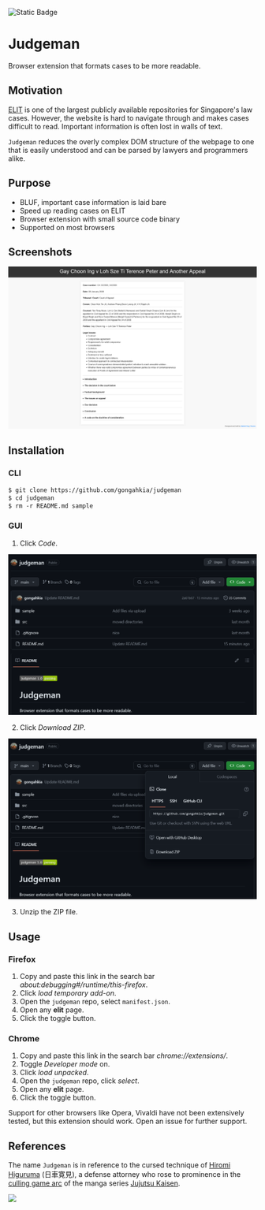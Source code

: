 ![Static Badge](https://img.shields.io/badge/judgeman_1.0-passing-green)

# Judgeman

Browser extension that formats cases to be more readable.

## Motivation

[ELIT](https://www.elitigation.sg/_layouts/IELS/HomePage/Pages/Home.aspx) is one of the largest publicly available repositories for Singapore's law cases. However, the website is hard to navigate through and makes cases difficult to read. Important information is often lost in walls of text.

`Judgeman` reduces the overly complex DOM structure of the webpage to one that is easily understood and can be parsed by lawyers and programmers alike.

## Purpose

* BLUF, important case information is laid bare
* Speed up reading cases on ELIT
* Browser extension with small source code binary
* Supported on most browsers

## Screenshots

![](sample/screenshot-1.png)

## Installation

### CLI

```console
$ git clone https://github.com/gongahkia/judgeman
$ cd judgeman
$ rm -r README.md sample
```

### GUI

1. Click *Code*.

![](sample/install-1.png)

2. Click *Download ZIP*.

![](sample/install-2.png)

3. Unzip the ZIP file. 

## Usage

### Firefox
1. Copy and paste this link in the search bar *about:debugging#/runtime/this-firefox*.
2. Click *load temporary add-on*.
3. Open the `judgeman` repo, select `manifest.json`.
4. Open any **elit** page.
5. Click the toggle button.

### Chrome

1. Copy and paste this link in the search bar *chrome://extensions/*.
2. Toggle *Developer mode* on.
3. Click *load unpacked*.
4. Open the `judgeman` repo, click *select*.
5. Open any **elit** page.
6. Click the toggle button.

Support for other browsers like Opera, Vivaldi have not been extensively tested, but this extension should work. Open an issue for further support.

## References

The name `Judgeman` is in reference to the cursed technique of [Hiromi Higuruma](https://jujutsu-kaisen.fandom.com/wiki/Hiromi_Higuruma) (日車寛見), a defense attorney who rose to prominence in the [culling game arc](https://jujutsu-kaisen.fandom.com/wiki/Culling_Game_Arc) of the manga series [Jujutsu Kaisen](https://jujutsu-kaisen.fandom.com/wiki/Jujutsu_Kaisen_Wiki).

![](https://64.media.tumblr.com/2a449b56b7bf13ef94308fa4708b71fc/9f2fa11c67b698f5-4b/s1280x1920/83db52625d6df7b945b482183d12542a561407ab.png)
